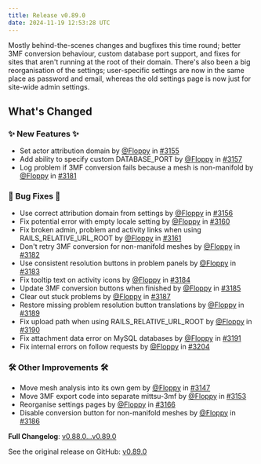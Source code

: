 ```yaml
---
title: Release v0.89.0
date: 2024-11-19 12:53:28 UTC
---
```

Mostly behind-the-scenes changes and bugfixes this time round; better 3MF conversion behaviour, custom database port support, and fixes for sites that aren't running at the root of their domain. There's also been a big reorganisation of the settings; user-specific settings are now in the same place as password and email, whereas the old settings page is now just for site-wide admin settings.

## What's Changed
### ✨ New Features ✨
* Set actor attribution domain by [@Floppy](https://github.com/Floppy) in [#3155](https://github.com/manyfold3d/manyfold/pull/3155)
* Add ability to specify custom DATABASE_PORT by [@Floppy](https://github.com/Floppy) in [#3157](https://github.com/manyfold3d/manyfold/pull/3157)
* Log problem if 3MF conversion fails because a mesh is non-manifold by [@Floppy](https://github.com/Floppy) in [#3181](https://github.com/manyfold3d/manyfold/pull/3181)
### 🐛 Bug Fixes 🐛
* Use correct attribution domain from settings by [@Floppy](https://github.com/Floppy) in [#3156](https://github.com/manyfold3d/manyfold/pull/3156)
* Fix potential error with empty locale setting by [@Floppy](https://github.com/Floppy) in [#3160](https://github.com/manyfold3d/manyfold/pull/3160)
* Fix broken admin, problem and activity links when using RAILS_RELATIVE_URL_ROOT by [@Floppy](https://github.com/Floppy) in [#3161](https://github.com/manyfold3d/manyfold/pull/3161)
* Don't retry 3MF conversion for non-manifold meshes by [@Floppy](https://github.com/Floppy) in [#3182](https://github.com/manyfold3d/manyfold/pull/3182)
* Use consistent resolution buttons in problem panels by [@Floppy](https://github.com/Floppy) in [#3183](https://github.com/manyfold3d/manyfold/pull/3183)
* Fix tooltip text on activity icons by [@Floppy](https://github.com/Floppy) in [#3184](https://github.com/manyfold3d/manyfold/pull/3184)
* Update 3MF conversion buttons when finished by [@Floppy](https://github.com/Floppy) in [#3185](https://github.com/manyfold3d/manyfold/pull/3185)
* Clear out stuck problems by [@Floppy](https://github.com/Floppy) in [#3187](https://github.com/manyfold3d/manyfold/pull/3187)
* Restore missing problem resolution button translations  by [@Floppy](https://github.com/Floppy) in [#3189](https://github.com/manyfold3d/manyfold/pull/3189)
* Fix upload path when using RAILS_RELATIVE_URL_ROOT by [@Floppy](https://github.com/Floppy) in [#3190](https://github.com/manyfold3d/manyfold/pull/3190)
* Fix attachment data error on MySQL databases by [@Floppy](https://github.com/Floppy) in [#3191](https://github.com/manyfold3d/manyfold/pull/3191)
* Fix internal errors on follow requests by [@Floppy](https://github.com/Floppy) in [#3204](https://github.com/manyfold3d/manyfold/pull/3204)
### 🛠️ Other Improvements 🛠️
* Move mesh analysis into its own gem by [@Floppy](https://github.com/Floppy) in [#3147](https://github.com/manyfold3d/manyfold/pull/3147)
* Move 3MF export code into separate mittsu-3mf by [@Floppy](https://github.com/Floppy) in [#3153](https://github.com/manyfold3d/manyfold/pull/3153)
* Reorganise settings pages by [@Floppy](https://github.com/Floppy) in [#3166](https://github.com/manyfold3d/manyfold/pull/3166)
* Disable conversion button for non-manifold meshes by [@Floppy](https://github.com/Floppy) in [#3186](https://github.com/manyfold3d/manyfold/pull/3186)


**Full Changelog**: [v0.88.0...v0.89.0](https://github.com/manyfold3d/manyfold/compare/v0.88.0...v0.89.0)

See the original release on GitHub: [v0.89.0](https://github.com/manyfold3d/manyfold/releases/tag/v0.89.0)
